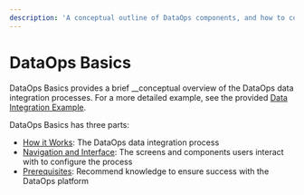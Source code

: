 ```yaml
---
description: 'A conceptual outline of DataOps components, and how to configure integrations'
---
```


# DataOps Basics

DataOps Basics provides a brief __conceptual overview of the DataOps data integration processes. For a more detailed example, see the provided [Data Integration Example](../data-integration-example/).

DataOps Basics has three parts:

* [How it Works](how-it-works-2.md): The DataOps data integration process
* [Navigation and Interface](navigation-and-interface.md): The screens and components users interact with to configure the process
* [Prerequisites](prerequisites.md): Recommend knowledge to ensure success with the DataOps platform

